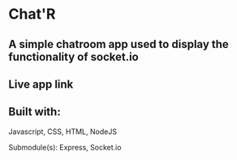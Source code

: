 # Chat'R

## A simple chatroom app used to display the functionality of socket.io

## Live app link

## Built with:
Javascript, CSS, HTML, NodeJS

Submodule(s): Express, Socket.io